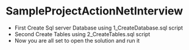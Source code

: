 # SampleProjectActionNetInterview
- First Create Sql server Database using 1_CreateDatabase.sql script <br/>
- Second Create Tables using 2_CreateTables.sql script <br/>
- Now you are all set to open the solution and run it <br/>
